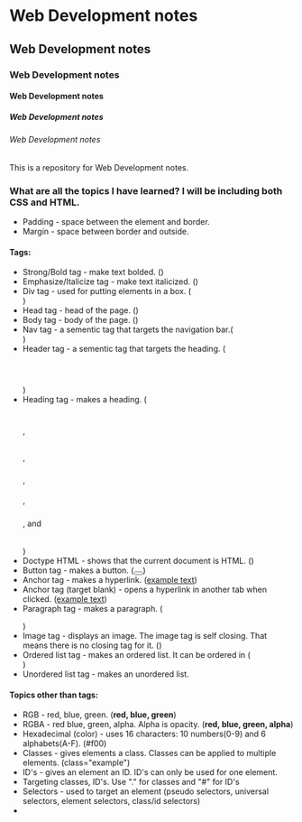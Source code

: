 # Web Development notes
## Web Development notes
### Web Development notes
#### Web Development notes
##### Web Development notes
###### Web Development notes

This is a repository for Web Development notes. 

### What are all the topics I have learned? I will be including both CSS and HTML.
* Padding - space between the element and border.
* Margin - space between border and outside.
#### Tags:
* Strong/Bold tag - make text bolded. (<strong></strong>)
* Emphasize/Italicize tag - make text italicized. (<em></em>)
* Div tag - used for putting elements in a box. (<div></div>)
* Head tag - head of the page. (<head></head>)
* Body tag - body of the page. (<body></body>)
* Nav tag - a sementic tag that targets the navigation bar.(<nav></nav>)
* Header tag - a sementic tag that targets the heading. (<header></header>) 
* Heading tag - makes a heading. (<h1></h1>, <h2></h2>, <h3></h3>, <h4></h4>, <h5></h5>, and <h6></h6>)
* Doctype HTML - shows that the current document is HTML.  (<!DOCTYPE html>)
* Button tag - makes a button. (<button></button>)
* Anchor tag - makes a hyperlink. (<a href="examplelink.com">example text</a>)
* Anchor tag (target blank) -  opens a hyperlink in another tab when clicked. (<a href="examplelink.com" target="_blank">example text</a>)
* Paragraph tag - makes a paragraph. (<p></p>)
* Image tag - displays an image. The image tag is self closing. That means there is no closing tag for it. (<img>)
* Ordered list tag - makes an ordered list. It can be ordered in (<ol></ol>)
* Unordered list tag - makes an unordered list. 

#### Topics other than tags:
* RGB - red, blue, green. (**red, blue, green**)
* RGBA - red blue, green, alpha. Alpha is opacity. (**red, blue, green, alpha**)
* Hexadecimal (color) - uses 16 characters: 10 numbers(0-9) and 6 alphabets(A-F). (#f00)
* Classes - gives elements a class. Classes can be applied to multiple elements. (class="example")
* ID's - gives an element an ID. ID's can only be used for one element.
* Targeting classes, ID's. Use "." for classes and "#" for ID's
* Selectors - used to target an element (pseudo selectors, universal selectors, element selectors, class/id selectors)
* 



